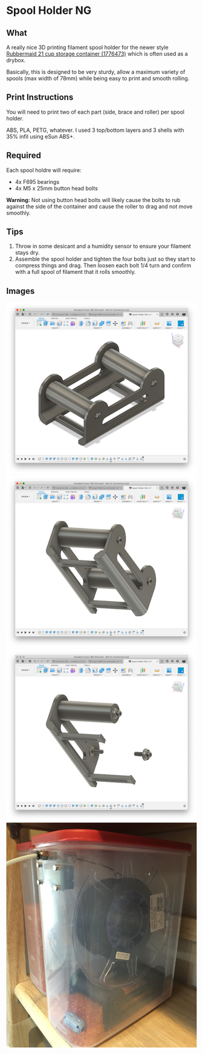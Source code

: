 # Spool Holder NG

## What

A really nice 3D printing filament spool holder for the newer style [Rubbermaid 
21 cup storage container (1776473)](https://www.amazon.com/Rubbermaid-1776473-Racer-Storage-Containers/dp/B07QWDTZB6/)
which is often used as a drybox.

Basically, this is designed to be very sturdy, allow a maximum variety of 
spools (max width of 78mm) while being easy to print and smooth rolling.

## Print Instructions

You will need to print two of each part (side, brace and roller) per spool holder.

ABS, PLA, PETG, whatever.  I used 3 top/bottom layers and 3 shells with 35% infil
using eSun ABS+.

## Required

Each spool holdre will require:

* 4x F695 bearings
* 4x M5 x 25mm button head bolts

**Warning:** Not using button head bolts will likely cause the bolts to rub against
the side of the container and cause the roller to drag and not move smoothly.

## Tips

1. Throw in some desicant and a humidity sensor to ensure your filament stays dry.
1. Assemble the spool holder and tighten the four bolts just so they start to compress
things and drag.  Then loosen each bolt 1/4 turn and confirm with a full spool of
filament that it rolls smoothly.

## Images

![top](top.png)
![bottom](bottom.png)
![exploded](exploded.png)
![example](example.jpeg)
